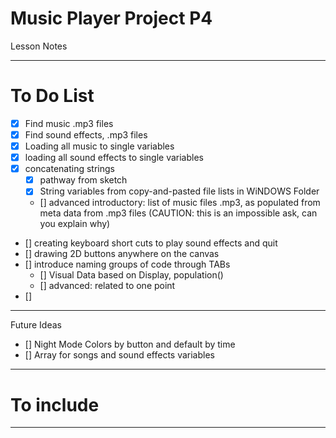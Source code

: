 # Music Player Project P4
Lesson Notes

---

# To Do List

- [x] Find music .mp3 files
- [x] Find sound effects, .mp3 files
- [x] Loading all music to single variables
- [x] loading all sound effects to single variables
- [x] concatenating strings
  - [x] pathway from sketch
  - [x] String variables from copy-and-pasted file lists in WiNDOWS Folder
  - [] advanced introductory: list of music files .mp3, as populated from meta data from .mp3 files (CAUTION: this is an impossible ask, can you explain why)
- [] creating keyboard short cuts to play sound effects and quit
- [] drawing 2D buttons anywhere on the canvas
- [] introduce naming groups of code through TABs
  - [] Visual Data based on Display, population()
  - [] advanced: related to one point
- [] 

---

Future Ideas

- [] Night Mode Colors by button and default by time
- [] Array for songs and sound effects variables

---

# To include

---
